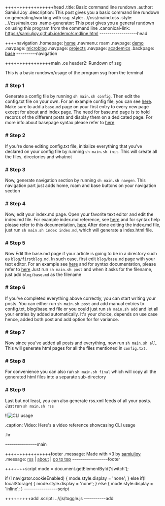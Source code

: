 +++++++++++++++++head
.title: Basic command line rundown
.author: Samiul Joy
.description: This post gives you a basic command line rundown on generating/working with ssg
.style: ..//css/maind.css
.style: ..//css/main.css
.name-generator: This post gives you a general rundown on using this program from the command line
.canonical-link: https://samiuljoy.github.io/demo/cmdline.html
-------------------head

++++navigation
.homepage: [home](..//index.html)
.navmenu: roam
.navpage: [demo](..//demo/base.html)
.navpage: [microblog](..//microblog/base.html)
.navpage: [projects](..//projects/base.html)
.navpage: [academics](..//academics/base.html)
.backpage: [base](base.html)
----------navigation

++++++++++++++++main
.ce header2: Rundown of ssg

This is a basic rundown/usage of the program ssg from the terminal

### # Step 1

Generate a config file by running `sh main.sh config`. Then edit the config.txt file on your own. For an example config file, you can see [here](https://samiuljoy.github.io/config.txt). Make sure to add a `base.md` page on your first entry to every new page except for about and index page. The need for base.md page is to hold records of the different posts and display them on a dedicated page. For more info about basepage syntax please refer to [here](https://samiuljoy.github.io/demo/basepage.html)

### # Step 2

If you're done editing config.txt file, initialize everything that you've declared on your config file by running `sh main.sh init`. This will create all the files, directories and whatnot

### # Step 3

Now, generate navigation section by running `sh main.sh navgen`. This navigation part just adds home, roam and base buttons on your navigation section

### # Step 4

Now, edit your index.md page. Open your favorite text editor and edit the index.md file. For example index.md reference, see [here](https://samiuljoy.github.io/index.md) and for syntax help please refer to this documentation, [here](https://samiuljoy.github.io/demo/indexpage.html) After done editing the index.md file, just run `sh main.sh index index.md`, which will generate a index.html file.

### # Step 5

Now Edit the base.md page if your article is going to be in a directory such as `blog/firstblog.md`. In such case, first edit `blog/base.md` page with your text editor. For an example see [here](https://samiuljoy.github.io/microblog/base.md) and for syntax documentation, please refer to [here](https://samiuljoy.github.io/demo/basepage.html) Just run `sh main.sh post` and when it asks for the filename, just add `blog/base.md` as the filename

### # Step 6

If you've completed everything above correctly, you can start writing your posts. You can either run `sh main.sh post` and add manual entries to config.txt, blog/base.md file or you could just run `sh main.sh add` and let all your entries by added automatically. It's your choice, depends on use case hence, added both post and add option for for variance.

### # Step 7

Now since you've added all posts and everything, now run `sh main.sh all`. This will generate html pages for all the files mentioned in `config.txt`.

### # Step 8

For convenience you can also run `sh main.sh final` which will copy all the generated html files into a separate sub-directory
### # Step 9

Last but not least, you can also generate rss.xml feeds of all your posts. Just run `sh main.sh rss`

!!![CLI usage](https://www.youtube.com/embed/W9qleSpFd20?si=EYMd2c2WPGfhPTDt)

.caption: Video: Here's a video reference showcasing CLI usage


.hr

----------------main

++++++++++++++++footer
.message: Made with <3 by [samiuljoy](https://github.com/samiuljoy)
.message: [rss](/rss.xml) | [about](/about.html) | [go to top](#)
------------------footer

+++++++script
mode = document.getElementById('switch');

if (! navigator.cookieEnabled) {
	mode.style.display = 'none';
}
else if(! localStorage) {
	mode.style.display = 'none';
}
else {
	mode.style.display = 'inline';
}
-----------------script

+++++++++add
.script: ..//js/toggle.js
-----------add

